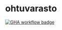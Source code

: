 # ohtuvarasto #

[![GHA workflow badge](https://github.com/Mullil/ohtuvarasto/workflows/CI/badge.svg)](https://github.com/Mullil/ohtuvarasto/actions)

